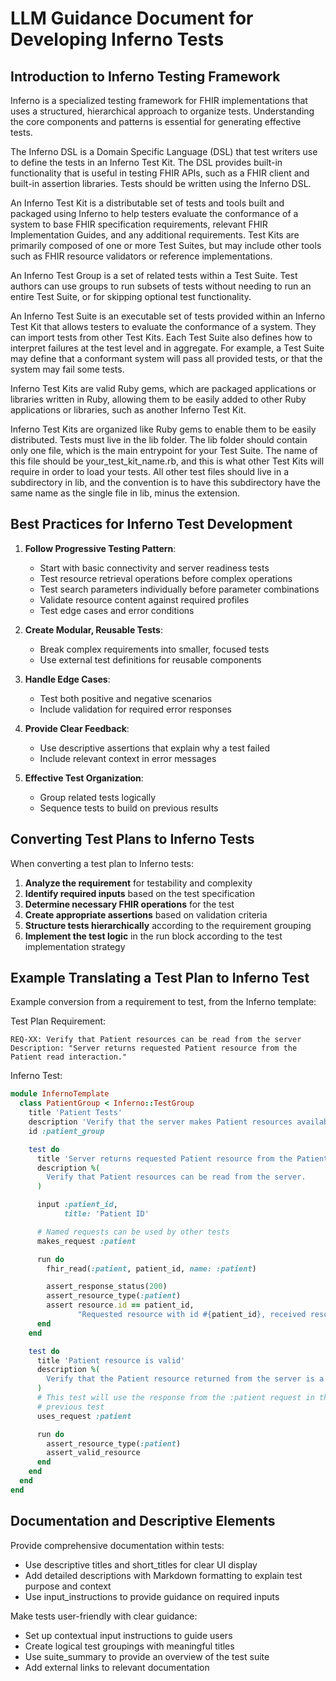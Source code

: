 # LLM Guidance Document for Developing Inferno Tests

## Introduction to Inferno Testing Framework

Inferno is a specialized testing framework for FHIR implementations that uses a structured, hierarchical approach to organize tests. Understanding the core components and patterns is essential for generating effective tests.

The Inferno DSL is a Domain Specific Language (DSL) that test writers use to define the tests in an Inferno Test Kit. The DSL provides built-in functionality that is useful in testing FHIR APIs, such as a FHIR client and built-in assertion libraries. Tests should be written using the Inferno DSL.

An Inferno Test Kit is a distributable set of tests and tools built and packaged using Inferno to help testers evaluate the conformance of a system to base FHIR specification requirements, relevant FHIR Implementation Guides, and any additional requirements. Test Kits are primarily composed of one or more Test Suites, but may include other tools such as FHIR resource validators or reference implementations.

An Inferno Test Group is a set of related tests within a Test Suite. Test authors can use groups to run subsets of tests without needing to run an entire Test Suite, or for skipping optional test functionality.

An Inferno Test Suite is an executable set of tests provided within an Inferno Test Kit that allows testers to evaluate the conformance of a system. They can import tests from other Test Kits. Each Test Suite also defines how to interpret failures at the test level and in aggregate. For example, a Test Suite may define that a conformant system will pass all provided tests, or that the system may fail some tests.

Inferno Test Kits are valid Ruby gems, which are packaged applications or libraries written in Ruby, allowing them to be easily added to other Ruby applications or libraries, such as another Inferno Test Kit.

Inferno Test Kits are organized like Ruby gems to enable them to be easily distributed. Tests must live in the lib folder. The lib folder should contain only one file, which is the main entrypoint for your Test Suite. The name of this file should be your_test_kit_name.rb, and this is what other Test Kits will require in order to load your tests. All other test files should live in a subdirectory in lib, and the convention is to have this subdirectory have the same name as the single file in lib, minus the extension. 


## Best Practices for Inferno Test Development
1. **Follow Progressive Testing Pattern**:
   - Start with basic connectivity and server readiness tests
   - Test resource retrieval operations before complex operations
   - Test search parameters individually before parameter combinations
   - Validate resource content against required profiles
   - Test edge cases and error conditions

2. **Create Modular, Reusable Tests**:
   - Break complex requirements into smaller, focused tests
   - Use external test definitions for reusable components

3. **Handle Edge Cases**:
   - Test both positive and negative scenarios
   - Include validation for required error responses

4. **Provide Clear Feedback**:
   - Use descriptive assertions that explain why a test failed
   - Include relevant context in error messages

5. **Effective Test Organization**:
   - Group related tests logically
   - Sequence tests to build on previous results

## Converting Test Plans to Inferno Tests

When converting a test plan to Inferno tests:

1. **Analyze the requirement** for testability and complexity
2. **Identify required inputs** based on the test specification
3. **Determine necessary FHIR operations** for the test
4. **Create appropriate assertions** based on validation criteria
5. **Structure tests hierarchically** according to the requirement grouping
6. **Implement the test logic** in the run block according to the test implementation strategy

## Example Translating a Test Plan to Inferno Test
Example conversion from a requirement to test, from the Inferno template:

Test Plan Requirement:
```
REQ-XX: Verify that Patient resources can be read from the server
Description: "Server returns requested Patient resource from the Patient read interaction."
```

Inferno Test:
```ruby
module InfernoTemplate
  class PatientGroup < Inferno::TestGroup
    title 'Patient Tests'
    description 'Verify that the server makes Patient resources available'
    id :patient_group

    test do
      title 'Server returns requested Patient resource from the Patient read interaction'
      description %(
        Verify that Patient resources can be read from the server.
      )

      input :patient_id,
            title: 'Patient ID'

      # Named requests can be used by other tests
      makes_request :patient

      run do
        fhir_read(:patient, patient_id, name: :patient)

        assert_response_status(200)
        assert_resource_type(:patient)
        assert resource.id == patient_id,
               "Requested resource with id #{patient_id}, received resource with id #{resource.id}"
      end
    end

    test do
      title 'Patient resource is valid'
      description %(
        Verify that the Patient resource returned from the server is a valid FHIR resource.
      )
      # This test will use the response from the :patient request in the
      # previous test
      uses_request :patient

      run do
        assert_resource_type(:patient)
        assert_valid_resource
      end
    end
  end
end
```

## Documentation and Descriptive Elements
Provide comprehensive documentation within tests:
- Use descriptive titles and short_titles for clear UI display
- Add detailed descriptions with Markdown formatting to explain test purpose and context
- Use input_instructions to provide guidance on required inputs

Make tests user-friendly with clear guidance:
- Set up contextual input instructions to guide users
- Create logical test groupings with meaningful titles
- Use suite_summary to provide an overview of the test suite
- Add external links to relevant documentation